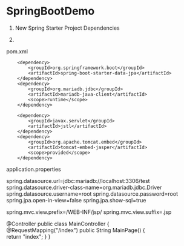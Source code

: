 # SpringBootDemo

1. New Spring Starter Project Dependencies


2.

pom.xml

		<dependency>
			<groupId>org.springframework.boot</groupId>
			<artifactId>spring-boot-starter-data-jpa</artifactId>
		</dependency>
		<dependency>
			<groupId>org.mariadb.jdbc</groupId>
			<artifactId>mariadb-java-client</artifactId>
			<scope>runtime</scope>
		</dependency>
    
		<dependency>
			<groupId>javax.servlet</groupId>
			<artifactId>jstl</artifactId>
		</dependency>
		<dependency>
			<groupId>org.apache.tomcat.embed</groupId>
			<artifactId>tomcat-embed-jasper</artifactId>
			<scope>provided</scope>
		</dependency>
application.properties

  spring.datasource.url=jdbc:mariadb://localhost:3306/test
  spring.datasource.driver-class-name=org.mariadb.jdbc.Driver
  spring.datasource.username=root
  spring.datasource.password=root
  spring.jpa.open-in-view=false
  spring.jpa.show-sql=true

  spring.mvc.view.prefix=/WEB-INF/jsp/
  spring.mvc.view.suffix=.jsp



@Controller
public class MainController {	
	@RequestMapping("/index")
	public String MainPage()
	{	
		return "index";
	}
}
